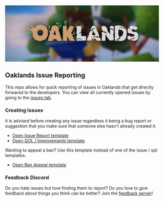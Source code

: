 ![banner](assets/banner.png)
## Oaklands Issue Reporting
This repo allows for quick reporting of issues in Oaklands that get directly forwared to the developers. You can view all currently opened issues by going to the [issues tab](https://github.com/typical-developers/oaklands-feedback/issues).

### Creating Issues
It is advised before creating any issue regardless it being a bug report or suggestion that you make sure that someone else hasn't already created it.
- [Open Issue Report template](https://github.com/typical-developers/oaklands-issues/issues/new?assignees=&labels=bug&projects=oaklands-issues%2Fmain&template=issue-report.yaml&title=%5BBUG%5D%3A+)
- [Open QOL / Improvements template](https://github.com/typical-developers/oaklands-feedback/issues/new?assignees=&labels=improvement&projects=oaklands-issues%2Fmain&template=QOL.yaml&title=%5BIMRPOVEMENTS%5D%3A+)

Wanting to appeal a ban? Use this template instead of one of the issue / qol templates.
- [Open Ban Appeal template](https://github.com/typical-developers/oaklands-feedback/issues/new?assignees=&labels=appeal&projects=oaklands-issues%2Fmain&template=APPEAL.yaml&title=%5BBAN+APPEAL%5D%3A+)

### Feedback Discord
Do you hate issues but love finding them to report? Do you love to give feedback about things you think can be better? Join the [feedback server](https://discord.gg/SZvBQChsHv)!